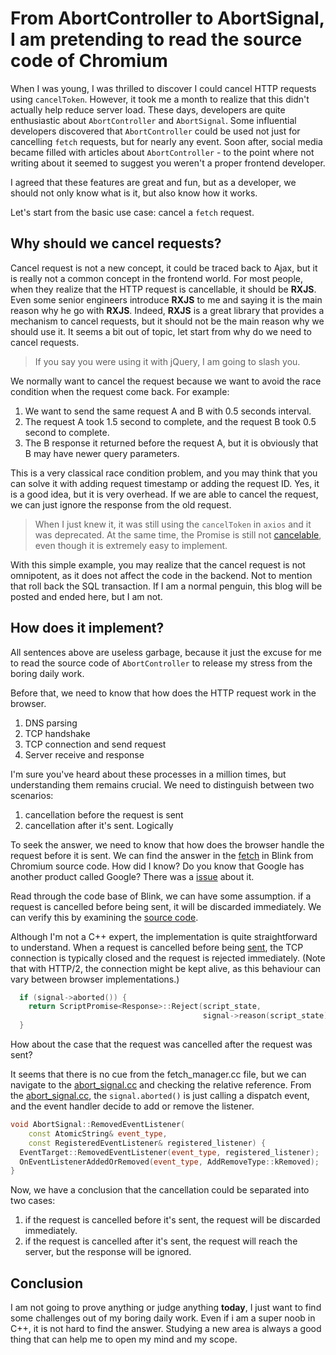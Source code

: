 # From AbortController to AbortSignal, I am pretending to read the source code of Chromium

When I was young, I was thrilled to discover I could cancel HTTP requests using `cancelToken`. However, it took me a month to realize that this didn't actually help reduce server load. These days, developers are quite enthusiastic about `AbortController` and `AbortSignal`. Some influential developers discovered that `AbortController` could be used not just for cancelling `fetch` requests, but for nearly any event. Soon after, social media became filled with articles about `AbortController` - to the point where not writing about it seemed to suggest you weren't a proper frontend developer.

I agreed that these features are great and fun, but as a developer, we should not only know what is it, but also know how it works.

Let's start from the basic use case: cancel a `fetch` request.

## Why should we cancel requests?

Cancel request is not a new concept, it could be traced back to Ajax, but it is really not a common concept in the frontend world. For most people, when they realize that the HTTP request is cancellable, it should be **RXJS**. Even some senior engineers introduce **RXJS** to me and saying it is the main reason why he go with **RXJS**. Indeed, **RXJS** is a great library that provides a mechanism to cancel requests, but it should not be the main reason why we should use it. It seems a bit out of topic, let start from why do we need to cancel requests.

> If you say you were using it with jQuery, I am going to slash you.

We normally want to cancel the request because we want to avoid the race condition when the request come back. For example:

1. We want to send the same request A and B with 0.5 seconds interval.
2. The request A took 1.5 second to complete, and the request B took 0.5 second to complete.
3. The B response it returned before the request A, but it is obviously that B may have newer query parameters. 

This is a very classical race condition problem, and you may think that you can solve it with adding request timestamp or adding the request ID. Yes, it is a good idea, but it is very overhead. If we are able to cancel the request, we can just ignore the response from the old request.

> When I just knew it, it was still using the `cancelToken` in `axios` and it was deprecated.
> At the same time, the Promise is still not [cancelable](https://www.npmjs.com/package/cancelable-promise), even though it is extremely easy to implement.

With this simple example, you may realize that the cancel request is not omnipotent, as it does not affect the code in the backend. Not to mention that roll back the SQL transaction. If I am a normal penguin, this blog will be posted and ended here, but I am not.

## How does it implement?

All sentences above are useless garbage, because it just the excuse for me to read the source code of `AbortController` to release my stress from the boring daily work.

Before that, we need to know that how does the HTTP request work in the browser.

1. DNS parsing
2. TCP handshake
3. TCP connection and send request
4. Server receive and response

I'm sure you've heard about these processes in a million times, but understanding them remains crucial. We need to distinguish between two scenarios: 

1. cancellation before the request is sent
2. cancellation after it's sent. Logically

To seek the answer, we need to know that how does the browser handle the request before it is sent. We can find the answer in the [fetch](https://source.chromium.org/chromium/chromium/src/+/main:third_party/blink/renderer/core/fetch) in Blink from Chromium source code. How did I know? Do you know that Google has another product called Google? There was a [issue](https://github.com/whatwg/fetch/issues/1025) about it.

Read through the code base of Blink, we can have some assumption. if a request is cancelled before being sent, it will be discarded immediately. We can verify this by examining the [source code](https://source.chromium.org/chromium/chromium/src/+/main:third_party/blink/renderer/core/fetch/fetch_manager.cc).

Although I'm not a C++ expert, the implementation is quite straightforward to understand. When a request is cancelled before being [sent](https://source.chromium.org/chromium/chromium/src/+/main:third_party/blink/renderer/core/fetch/fetch_manager.cc;drc=1651676a30cd7abcd177975f7cd0e37bd945f663;l=1591), the TCP connection is typically closed and the request is rejected immediately. (Note that with HTTP/2, the connection might be kept alive, as this behaviour can vary between browser implementations.)

```cpp
  if (signal->aborted()) {
    return ScriptPromise<Response>::Reject(script_state,
                                           signal->reason(script_state));
  }
```

How about the case that the request was cancelled after the request was sent?

It seems that there is no cue from the fetch_manager.cc file, but we can navigate to the [abort_signal.cc](https://source.chromium.org/chromium/chromium/src/+/main:third_party/blink/renderer/core/dom/abort_signal.cc) and checking the relative reference. From the [abort_signal.cc](https://source.chromium.org/chromium/chromium/src/+/main:third_party/blink/renderer/core/dom/abort_signal.cc;drc=1651676a30cd7abcd177975f7cd0e37bd945f663;l=337), the `signal.aborted()` is just calling a dispatch event, and the event handler decide to add or remove the listener.

```cpp
void AbortSignal::RemovedEventListener(
    const AtomicString& event_type,
    const RegisteredEventListener& registered_listener) {
  EventTarget::RemovedEventListener(event_type, registered_listener);
  OnEventListenerAddedOrRemoved(event_type, AddRemoveType::kRemoved);
}
```

Now, we have a conclusion that the cancellation could be separated into two cases:

1. if the request is cancelled before it's sent, the request will be discarded immediately.
2. if the request is cancelled after it's sent, the request will reach the server, but the response will be ignored.

## Conclusion

I am not going to prove anything or judge anything **today**, I just want to find some challenges out of my boring daily work. Even if i am a super noob in C++, it is not hard to find the answer. Studying a new area is always a good thing that can help me to open my mind and my scope.